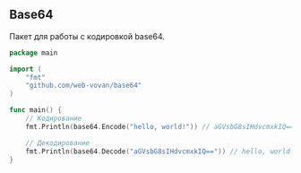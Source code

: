 ## Base64

Пакет для работы с кодировкой base64.

```go
package main

import (
	"fmt"
	"github.com/web-vovan/base64"
)

func main() {
	// Кодирование
	fmt.Println(base64.Encode("hello, world!")) // aGVsbG8sIHdvcmxkIQ==

	// Декодирование
	fmt.Println(base64.Decode("aGVsbG8sIHdvcmxkIQ==")) // hello, world!
}

```